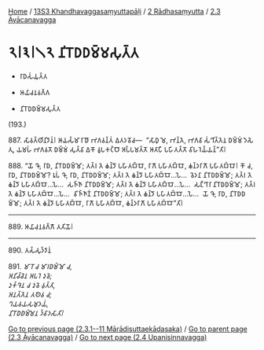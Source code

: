 
[Home](/) / [13S3 Khandhavaggasaṃyuttapāḷi](../../../13S3.md) / [2 Rādhasaṃyutta](../../2.md) / [2.3 Āyācanavagga](../2.3.md)

# 𑁨𑁇𑁩𑁇𑁧𑁨 𑀦𑀺𑀭𑁄𑀥𑀥𑀫𑁆𑀫𑀲𑀼𑀢𑁆𑀢

* 𑀭𑀸𑀥𑀲𑀁𑀬𑀼𑀢𑁆𑀢

* 𑀆𑀬𑀸𑀘𑀦𑀯𑀕𑁆𑀕

* 𑀦𑀺𑀭𑁄𑀥𑀥𑀫𑁆𑀫𑀲𑀼𑀢𑁆𑀢

(193.)

887\. 𑀲𑀸𑀯𑀢𑁆𑀣𑀺𑀦𑀺𑀤𑀸𑀦𑀁𑁇 𑀆𑀬𑀲𑁆𑀫𑀸 𑀭𑀸𑀥𑁄 𑀪𑀕𑀯𑀦𑁆𑀢𑀁 𑀏𑀢𑀤𑀯𑁄𑀘—  “𑀲𑀸𑀥𑀼 𑀫𑁂, 𑀪𑀦𑁆𑀢𑁂, 𑀪𑀕𑀯𑀸 𑀲𑀁𑀔𑀺𑀢𑁆𑀢𑁂𑀦 𑀥𑀫𑁆𑀫𑀁 𑀤𑁂𑀲𑁂𑀢𑀼, 𑀬𑀫𑀳𑀁 𑀪𑀕𑀯𑀢𑁄 𑀥𑀫𑁆𑀫𑀁 𑀲𑀼𑀢𑁆𑀯𑀸 𑀏𑀓𑁄 𑀯𑀽𑀧𑀓𑀝𑁆𑀞𑁄 𑀅𑀧𑁆𑀧𑀫𑀢𑁆𑀢𑁄 𑀆𑀢𑀸𑀧𑀻 𑀧𑀳𑀺𑀢𑀢𑁆𑀢𑁄 𑀯𑀺𑀳𑀭𑁂𑀬𑁆𑀬𑀦𑁆”𑀢𑀺𑁇

888\. “𑀬𑁄 𑀔𑁄, 𑀭𑀸𑀥, 𑀦𑀺𑀭𑁄𑀥𑀥𑀫𑁆𑀫𑁄; 𑀢𑀢𑁆𑀭 𑀢𑁂 𑀙𑀦𑁆𑀤𑁄 𑀧𑀳𑀸𑀢𑀩𑁆𑀩𑁄, 𑀭𑀸𑀕𑁄 𑀧𑀳𑀸𑀢𑀩𑁆𑀩𑁄, 𑀙𑀦𑁆𑀤𑀭𑀸𑀕𑁄 𑀧𑀳𑀸𑀢𑀩𑁆𑀩𑁄𑁇 𑀓𑁄 𑀘, 𑀭𑀸𑀥, 𑀦𑀺𑀭𑁄𑀥𑀥𑀫𑁆𑀫𑁄? 𑀭𑀽𑀧𑀁 𑀔𑁄, 𑀭𑀸𑀥, 𑀦𑀺𑀭𑁄𑀥𑀥𑀫𑁆𑀫𑁄; 𑀢𑀢𑁆𑀭 𑀢𑁂 𑀙𑀦𑁆𑀤𑁄 𑀧𑀳𑀸𑀢𑀩𑁆𑀩𑁄…𑀧𑁂…  𑀯𑁂𑀤𑀦𑀸 𑀦𑀺𑀭𑁄𑀥𑀥𑀫𑁆𑀫𑁄; 𑀢𑀢𑁆𑀭 𑀢𑁂 𑀙𑀦𑁆𑀤𑁄 𑀧𑀳𑀸𑀢𑀩𑁆𑀩𑁄…𑀧𑁂…  𑀲𑀜𑁆𑀜𑀸 𑀦𑀺𑀭𑁄𑀥𑀥𑀫𑁆𑀫𑁄; 𑀢𑀢𑁆𑀭 𑀢𑁂 𑀙𑀦𑁆𑀤𑁄 𑀧𑀳𑀸𑀢𑀩𑁆𑀩𑁄…𑀧𑁂…  𑀲𑀗𑁆𑀔𑀸𑀭𑀸 𑀦𑀺𑀭𑁄𑀥𑀥𑀫𑁆𑀫𑁄; 𑀢𑀢𑁆𑀭 𑀢𑁂 𑀙𑀦𑁆𑀤𑁄 𑀧𑀳𑀸𑀢𑀩𑁆𑀩𑁄…𑀧𑁂…  𑀯𑀺𑀜𑁆𑀜𑀸𑀡𑀁 𑀦𑀺𑀭𑁄𑀥𑀥𑀫𑁆𑀫𑁄; 𑀢𑀢𑁆𑀭 𑀢𑁂 𑀙𑀦𑁆𑀤𑁄 𑀧𑀳𑀸𑀢𑀩𑁆𑀩𑁄…𑀧𑁂…  𑀬𑁄 𑀔𑁄, 𑀭𑀸𑀥, 𑀦𑀺𑀭𑁄𑀥𑀥𑀫𑁆𑀫𑁄; 𑀢𑀢𑁆𑀭 𑀢𑁂 𑀙𑀦𑁆𑀤𑁄 𑀧𑀳𑀸𑀢𑀩𑁆𑀩𑁄, 𑀭𑀸𑀕𑁄 𑀧𑀳𑀸𑀢𑀩𑁆𑀩𑁄, 𑀙𑀦𑁆𑀤𑀭𑀸𑀕𑁄 𑀧𑀳𑀸𑀢𑀩𑁆𑀩𑁄”𑀢𑀺𑁇

---

889\. 𑀆𑀬𑀸𑀘𑀦𑀯𑀕𑁆𑀕𑁄 𑀢𑀢𑀺𑀬𑁄𑁇



---

890\. 𑀢𑀲𑁆𑀲𑀼𑀤𑁆𑀤𑀸𑀦𑀁



891\. _𑀫𑀸𑀭𑁄 𑀘 𑀫𑀸𑀭𑀥𑀫𑁆𑀫𑁄 𑀘,_  
_𑀅𑀦𑀺𑀘𑁆𑀘𑁂𑀦 𑀅𑀧𑀭𑁂 𑀤𑀼𑀯𑁂;_  
_𑀤𑀼𑀓𑁆𑀔𑁂𑀦 𑀘 𑀤𑀼𑀯𑁂 𑀯𑀼𑀢𑁆𑀢𑀸,_  
_𑀅𑀦𑀢𑁆𑀢𑁂𑀦 𑀢𑀣𑁂𑀯 𑀘;_  
_𑀔𑀬𑀯𑀬𑀲𑀫𑀼𑀤𑀬𑀁,_  
_𑀦𑀺𑀭𑁄𑀥𑀥𑀫𑁆𑀫𑁂𑀦 𑀤𑁆𑀯𑀸𑀤𑀲𑀸𑀢𑀺𑁇_  


[Go to previous page (2.3.1--11 Mārādisuttaekādasaka)](2.3.1--11.md) / [Go to parent page (2.3 Āyācanavagga)](../2.3.md) / [Go to next page (2.4 Upanisinnavagga)](../2.4.md)


